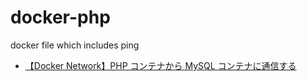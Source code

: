 # docker-php
docker file which includes ping

- [【Docker Network】PHP コンテナから MySQL コンテナに通信する](https://qiita.com/Yasushi-Mo/items/ae88c35561d3e32a7f24)
